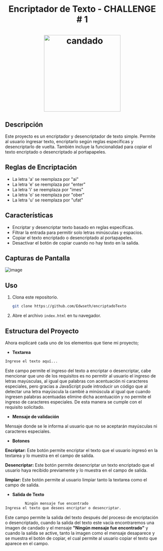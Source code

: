 <div align="center">
  <h1 align="center">
    Encriptador de Texto - CHALLENGE # 1
    <br />
    <br />
    <a href="https://github.com">
      <img src="https://github.com/Edwseth/encriptadoTexto/blob/main/img/candado3.jpg" width="250" height="250" alt="candado">
    </a>
  </h1>
</div>

## Descripción

Este proyecto es un encriptador y desencriptador de texto simple. Permite al usuario ingresar texto, encriptarlo según reglas específicas y desencriptarlo de vuelta. También incluye la funcionalidad para copiar el texto encriptado o desencriptado al portapapeles.

## Reglas de Encriptación

- La letra 'a' se reemplaza por "ai"
- La letra 'e' se reemplaza por "enter"
- La letra 'i' se reemplaza por "imes"
- La letra 'o' se reemplaza por "ober"
- La letra 'u' se reemplaza por "ufat"

## Características

- Encriptar y desencriptar texto basado en reglas específicas.
- Filtrar la entrada para permitir solo letras minúsculas y espacios.
- Copiar el texto encriptado o desencriptado al portapapeles.
- Desactivar el botón de copiar cuando no hay texto en la salida.

## Capturas de Pantalla

![image](https://github.com/user-attachments/assets/a2d94bd0-b310-49e0-b382-98bd964d4417)


## Uso

1. Clona este repositorio.
    ```bash
    git clone https://github.com/Edwseth/encriptadoTexto
    ```
2. Abre el archivo `index.html` en tu navegador.

## Estructura del Proyecto

Ahora explicaré cada uno de los elementos que tiene mi proyecto;

- **Textarea**
```bash
Ingrese el texto aquí...
```
Este campo permite el ingreso del texto a encriptar o desencriptar, cabe mencionar que uno de los requisitos es no permitir al usuario el ingreso de letras mayúsculas, al igual que palabras
con acentuación ni caracteres especiales, pero gracias a JavaScript pude introducir un código que al detectar una letra mayúscula la cambié a minúscula al igual que cuando ingresen palabras
acentuadas elimine dicha acentuación y no permite el ingreso de caracteres especiales. De esta manera se cumple con el requisito solicitado.

- **Mensaje de validación**

Mensaje donde se le informa al usuario que no se aceptarán mayúsculas ni caracteres especiales.
  
- **Botones**
  
**Encriptar:** Este botón permite encriptar el texto que el usuario ingresó en la textarea y lo muestra en el campo de salida.
  
**Desencriptar:** Este botón permite desencriptar un texto encriptado que el usuario haya recibido previamente y lo muestra en el campo de salida.

**limpiar:** Este botón permite al usuario limpiar tanto la textarea como el campo de salida.

- **Salida de Texto**
```bash
         Ningún mensaje fue encontrado
Ingresa el texto que desees encriptar o desencriptar.
```
Este campo permite la salida del texto después del proceso de encriptación o desencriptado, cuando la salida del texto este vacía encontraremos una imagen de candado y el mensaje 
**"Ningún mensaje fue encontrado"** y cuando la salida se active, tanto la imagen como el mensaje desaparece y se muestra el botón de copiar, el cual permite al usuario copiar el
texto que aparece en el campo.
